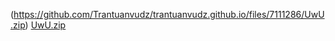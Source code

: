 (https://github.com/Trantuanvudz/trantuanvudz.github.io/files/7111286/UwU.zip)
[UwU.zip](https://github.com/Trantuanvudz/trantuanvudz.github.io/files/7111304/UwU.zip)

